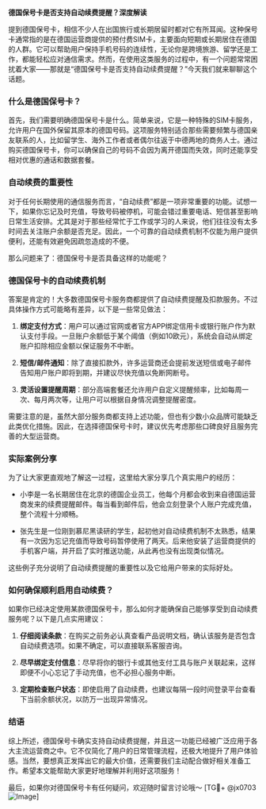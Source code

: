 **德国保号卡是否支持自动续费提醒？深度解读**

提到德国保号卡，相信不少人在出国旅行或长期居留时都对它有所耳闻。这种保号卡通常指的是在德国运营商提供的预付费SIM卡，主要面向短期或长期居住在德国的人群。它可以帮助用户保持手机号码的连续性，无论你是跨境旅游、留学还是工作，都能轻松应对通信需求。然而，在使用这类服务的过程中，有一个问题常常困扰着大家——那就是“德国保号卡是否支持自动续费提醒？”今天我们就来聊聊这个话题。

### 什么是德国保号卡？

首先，我们需要明确德国保号卡是什么。简单来说，它是一种特殊的SIM卡服务，允许用户在国外保留其原本的德国号码。这项服务特别适合那些需要频繁与德国亲友联系的人，比如留学生、海外工作者或者偶尔往返于中德两地的商务人士。通过购买德国保号卡，你可以确保自己的号码不会因为离开德国而失效，同时还能享受相对优惠的通话和数据套餐。

### 自动续费的重要性

对于任何长期使用的通信服务而言，“自动续费”都是一项非常重要的功能。试想一下，如果你忘记及时充值，导致号码被停机，可能会错过重要电话、短信甚至影响日常生活安排。尤其是对于那些经常忙于工作或学习的人来说，他们往往没有太多时间去关注账户余额是否充足。因此，一个可靠的自动续费机制不仅能为用户提供便利，还能有效避免因疏忽造成的不便。

那么问题来了：德国保号卡是否具备这样的功能呢？

### 德国保号卡的自动续费机制

答案是肯定的！大多数德国保号卡服务商都提供了自动续费提醒及扣款服务。不过具体操作方式可能略有差异，以下是一些常见做法：

1. **绑定支付方式**：用户可以通过官网或者官方APP绑定信用卡或银行账户作为默认支付手段。一旦账户余额低于某个阈值（例如10欧元），系统会自动从绑定账户扣除相应金额以保证服务不中断。
   
2. **短信/邮件通知**：除了直接扣款外，许多运营商还会提前发送短信或电子邮件告知用户账户即将到期，并建议尽快充值以免断网断号。

3. **灵活设置提醒周期**：部分高端套餐还允许用户自定义提醒频率，比如每周一次、每月两次等，让用户可以根据自身情况调整提醒密度。

需要注意的是，虽然大部分服务商都支持上述功能，但也有少数小众品牌可能缺乏此类优化措施。因此，在选择德国保号卡时，建议优先考虑那些口碑良好且服务完善的大型运营商。

### 实际案例分享

为了让大家更直观地了解这一过程，这里给大家分享几个真实用户的经历：

- 小李是一名长期居住在北京的德国企业员工，他每个月都会收到来自德国运营商发来的续费提醒邮件。每当看到邮件后，他会立刻登录个人账户完成充值，整个流程十分顺畅。
  
- 张先生是一位刚到慕尼黑读研的学生，起初他对自动续费机制不太熟悉，结果有一次因为忘记充值而导致号码暂停使用了两天。后来他安装了运营商提供的手机客户端，并开启了实时推送功能，从此再也没有出现类似情况。

这些例子充分说明了自动续费提醒的重要性以及它给用户带来的实际好处。

### 如何确保顺利启用自动续费？

如果你已经决定使用某款德国保号卡，那么如何才能确保自己能够享受到自动续费服务呢？以下是几点实用建议：

1. **仔细阅读条款**：在购买之前务必认真查看产品说明文档，确认该服务是否包含自动续费选项。如果不确定，可以直接联系客服咨询。

2. **尽早绑定支付信息**：尽早将你的银行卡或其他支付工具与账户关联起来，这样即便不小心忘记了手动充值，也不必担心服务中断。

3. **定期检查账户状态**：即使启用了自动续费，也建议每隔一段时间登录平台查看下当前余额状况，以防万一出现异常情况。

### 结语

综上所述，德国保号卡确实支持自动续费提醒，并且这一功能已经被广泛应用于各大主流运营商之中。它不仅简化了用户的日常管理流程，还极大地提升了用户体验感。当然，要想真正发挥出它的最大价值，还需要我们主动配合做好相关准备工作。希望本文能帮助大家更好地理解并利用好这项服务！

最后，如果你对德国保号卡有任何疑问，欢迎随时留言讨论哦～ [TG💪+ @jx0703 ![Image](https://github.com/user-attachments/assets/dbca1d08-cadb-493c-b0ec-ad6f7a83f270)]